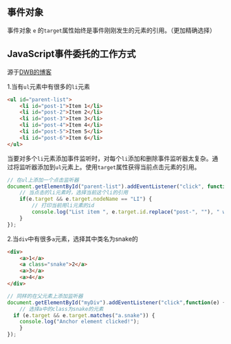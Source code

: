 ## 事件对象

事件对象 `e` 的`target`属性始终是事件刚刚发生的元素的引用。（更加精确选择）

## **JavaScript事件委托的工作方式**

源于[DWB的博客](https://davidwalsh.name/event-delegate)

1.当有`ul`元素中有很多的`li`元素

```html
<ul id="parent-list">
	<li id="post-1">Item 1</li>
	<li id="post-2">Item 2</li>
	<li id="post-3">Item 3</li>
	<li id="post-4">Item 4</li>
	<li id="post-5">Item 5</li>
	<li id="post-6">Item 6</li>
</ul>
```

当要对多个`li`元素添加事件监听时，对每个`li`添加和删除事件监听器太复杂。通过将监听器添加到`ul`元素上。使用`target`属性获得当前点击元素的引用。

```js
// 在ul上添加一个点击监听器
document.getElementById("parent-list").addEventListener("click", function(e) {
	// 当点击的li元素时，选择当前这个li的引用
	if(e.target && e.target.nodeName == "LI") {
		// 打印当前用li元素的id
		console.log("List item ", e.target.id.replace("post-", ""), " was clicked!");
	}
});
```

2.当`div`中有很多`a`元素，选择其中类名为snake的

```html
<div>
    <a>1</a>
    <a class="snake">2</a>
    <a>3</a>
    <a>4</a>
</div>
```

```js
// 同样的在父元素上添加监听器
document.getElementById("myDiv").addEventListener("click",function(e) {
	// 选择a中的class为snake的元素
  if (e.target && e.target.matches("a.snake")) {
    console.log("Anchor element clicked!");
	}
});
```

